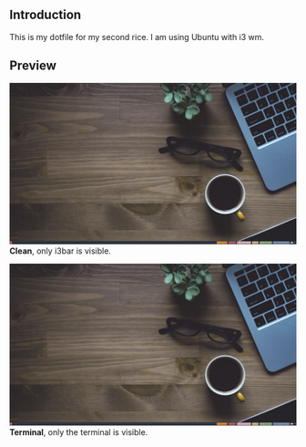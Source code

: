 ## Introduction
This is my dotfile for my second rice. I am using Ubuntu with i3 wm. <br/>

## Preview
![clean](https://github.com/Polishext4/DotfileUbuntu/blob/master/preview-clean.png) <br />
**Clean**, only i3bar is visible. <br />

![terminal](https://github.com/Polishext4/DotfileUbuntu/blob/master/preview-clean.png) <br/>
**Terminal**, only the terminal is visible. <br />

